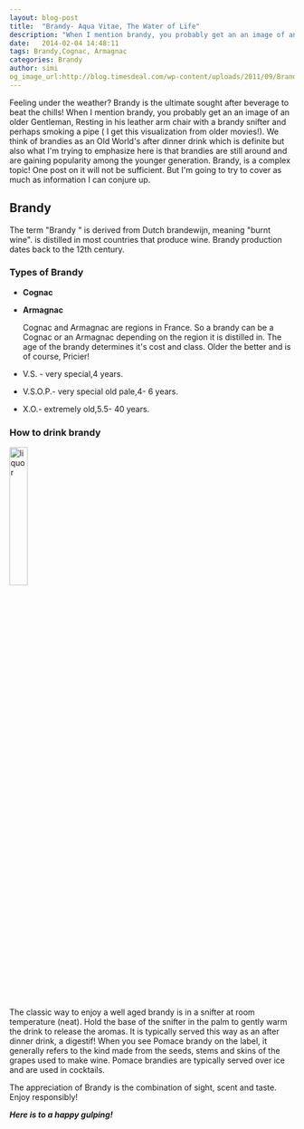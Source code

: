 ```yaml
---
layout: blog-post
title:  "Brandy- Aqua Vitae, The Water of Life"
description: "When I mention brandy, you probably get an an image of an older Gentleman, Resting in his leather arm chair with a brandy snifter and perhaps smoking a pipe ( I get this visualization from an old movie!)"
date:   2014-02-04 14:48:11
tags: Brandy,Cognac, Armagnac
categories: Brandy
author: simi
og_image_url:http://blog.timesdeal.com/wp-content/uploads/2011/09/Brandy_Snifter.jpg
---
```


 Feeling under the weather? Brandy is the ultimate sought after beverage to beat the chills! When I mention brandy, you probably get an an image of an older Gentleman, Resting in his leather arm chair with a brandy snifter and perhaps smoking a pipe ( I get this visualization from older movies!). We think of brandies as an Old World's after dinner drink which is definite but also what I'm trying to emphasize here is that brandies are still around and are gaining popularity among the younger generation. Brandy, is a complex topic! One post on it will not be sufficient. But I'm going to try to cover as much as information I can conjure up.

## Brandy

 The term "Brandy " is derived from Dutch brandewijn, meaning "burnt wine". is distilled in most countries that produce wine. Brandy production dates back to the 12th century. 

### Types of Brandy

* **Cognac**
* **Armagnac**

  Cognac and Armagnac are regions in France. So a brandy can be a Cognac or an Armagnac depending on the region it is distilled in. 
The age of the brandy determines it's cost and class. Older the better and is of course, Pricier! 

* V.S. - very special,4 years.
* V.S.O.P.- very special old pale,4- 6 years.
* X.O.- extremely old,5.5- 40 years.

### How to drink brandy 
<img src="http://rumroadravings.com/wp-content/uploads/2013/01/Martell_in_brandy_snifter.jpg" alt="liquor" width="25%"/>

  The classic way to enjoy a well aged brandy is in a snifter at room temperature (neat). Hold the base of the snifter in the palm to gently warm the drink to release the aromas. It is typically served this way as an after dinner drink, a digestif!
 When you see Pomace brandy on the label, it generally refers to the kind made from the seeds, stems and skins of the grapes used to make wine. Pomace brandies are typically served over ice and are used in cocktails.

The appreciation of Brandy is the combination of sight, scent and taste. Enjoy responsibly!

***Here is to a happy gulping!***




